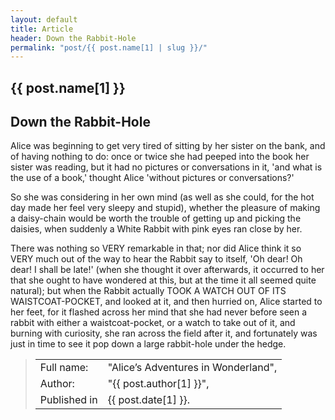 ```yaml
---
layout: default
title: Article
header: Down the Rabbit-Hole
permalink: "post/{{ post.name[1] | slug }}/"
---
```

<main class="container mx-auto px-4 py-10">
<article>

# {{ post.name[1] }}

## Down the Rabbit-Hole

Alice was beginning to get very tired of sitting by her sister on the bank, and of having nothing to do: once or twice she had peeped into the book her sister was reading, but it had no pictures or conversations in it, 'and what is the use of a book,' thought Alice 'without pictures or conversations?'

So she was considering in her own mind (as well as she could, for the hot day made her feel very sleepy and stupid), whether the pleasure of making a daisy-chain would be worth the trouble of getting up and picking the daisies, when suddenly a White Rabbit with pink eyes ran close by her.

There was nothing so VERY remarkable in that; nor did Alice think it so VERY much out of the way to hear the Rabbit say to itself, 'Oh dear! Oh dear! I shall be late!' (when she thought it over afterwards, it occurred to her that she ought to have wondered at this, but at the time it all seemed quite natural); but when the Rabbit actually TOOK A WATCH OUT OF ITS WAISTCOAT-POCKET, and looked at it, and then hurried on, Alice started to her feet, for it flashed across her mind that she had never before seen a rabbit with either a waistcoat-pocket, or a watch to take out of it, and burning with curiosity, she ran across the field after it, and fortunately was just in time to see it pop down a large rabbit-hole under the hedge.

><table><tbody>
><tr><td>Full name:</td><td>"Alice’s Adventures in Wonderland",</td></tr>
><tr><td>Author:</td><td>"{{ post.author[1] }}",</td></tr>
><tr><td>Published in </td><td>{{ post.date[1] }}.</td></tr>
></tbody></table>

</article>
</main>
